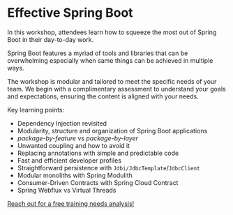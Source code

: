 # Effective Spring Boot

In this workshop, attendees learn how to squeeze the most out of Spring Boot in their day-to-day work. 

Spring Boot features a myriad of tools and libraries that can be overwhelming especially when same things can be achieved in multiple ways.

The workshop is modular and tailored to meet the specific needs of your team. We begin with a complimentary assessment to understand your goals and expectations, ensuring the content is aligned with your needs.

Key learning points:
- Dependency Injection revisited
- Modularity, structure and organization of Spring Boot applications
- _package-by-feature_ vs _package-by-layer_
- Unwanted coupling and how to avoid it
- Replacing annotations with simple and predictable code
- Fast and efficient developer profiles
- Straightforward persistence with `Jdbi/JdbcTemplate`/`JdbcClient`
- Modular monoliths with Spring Modulith
- Consumer-Driven Contracts with Spring Cloud Contract
- Spring Webflux vs Virtual Threads

<a href="mailto:contact@4comprehension.com">Reach out for a free training needs analysis!</a>
